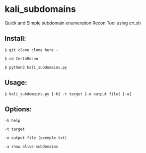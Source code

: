 # kali_subdomains

Quick and Simple subdomain enumeration Recon Tool using crt.sh

## Install:
```
$ git clone clone here -

$ cd Cert4Recon

$ python3 kali_subdomains.py
```
## Usage:
```
$ kali_subdomains.py [-h] -t target [-o output file] [-a]
```
## Options:
```
-h help

-t target

-o output file (exemple.txt)

-a show alive subdomains
```
